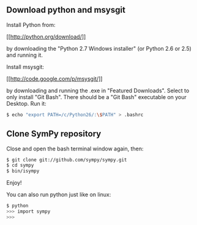 ## Download python and msysgit

Install Python from:

[[http://python.org/download/]]

by downloading the "Python 2.7 Windows installer" (or Python 2.6 or 2.5) and running it.

Install msysgit:

[[http://code.google.com/p/msysgit/]]

by downloading and running the .exe in "Featured Downloads". Select to only install "Git Bash". There should be a "Git Bash" executable on your Desktop. Run it:
```bash
$ echo "export PATH=/c/Python26/:\$PATH" > .bashrc
```

## Clone SymPy repository

Close and open the bash terminal window again, then:

```bash
$ git clone git://github.com/sympy/sympy.git
$ cd sympy
$ bin/isympy
```

Enjoy!

You can also run python just like on linux:
```bash
$ python
>>> import sympy
>>>
```

